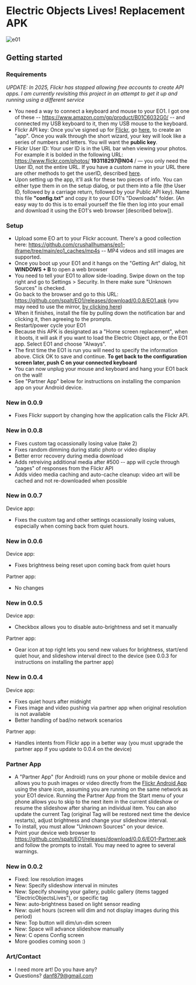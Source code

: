 # Electric Objects Lives!  Replacement APK

![](e01.png "e01")

## Getting started

### Requirements 

*UPDATE: In 2025, Flickr has stopped allowing free accounts to create API apps.  I am currently revisiting this project in an attempt to get it up and running using a different service*

- You need a way to connect a keyboard and mouse to your EO1.  I got one of these -- https://www.amazon.com/gp/product/B01C6032G0/ -- and connected my USB keyboard to it, then my USB mouse to the keyboard.
- Flickr API key:  Once you've signed up for [Flickr](https://www.flickr.com), go [here](https://www.flickr.com/services/apps/create/apply/), to create an "app".  Once you walk through the short wizard, your key will look like a series of numbers and letters. You will want the **public key**.
- Flickr User ID:  Your user ID is in the URL bar when viewing your photos.  For example it is bolded in the following URL:  https://www.flickr.com/photos/ **193118297@N04** / — you only need the User ID, not the entire URL.  If you have a custom name in your URL there are other methods to get the userID, described [here](https://www.flickr.com/help/forum/en-us/72157632667188299/).
- Upon setting up the app, it'll ask for these two pieces of info.  You can either type them in on the setup dialog, or put them into a file (the User ID, followed by a carriage return, followed by your Public API key).  Name this file **"config.txt"** and copy it to your EO1's "Downloads" folder.  (An easy way to do this is to email yourself the file then log into your email and download it using the EO1's web browser [described below]).

### Setup

- Upload some EO art to your Flickr account.  There's a good collection here:  https://github.com/crushallhumans/eo1-iframe/tree/main/eo1_caches/mp4s -- MP4 videos and still images are supported.
- Once you boot up your EO1 and it hangs on the "Getting Art" dialog, hit **WINDOWS + B** to open a web browser
- You need to tell your EO1 to allow side-loading.  Swipe down on the top right and go to Settings > Security.  In there make sure "Unknown Sources" is checked.
- Go back to the browser and go to this URL: https://github.com/spalt/EO1/releases/download/0.0.8/EO1.apk (you may need to use the mirror, [by clicking here](http://danexchtest11.cloudapp.net/private/releases/EO1.apk))
- When it finishes, install the file by pulling down the notification bar and clicking it, then agreeing to the prompts.
- Restart/power cycle your EO1
- Because this APK is designated as a "Home screen replacement", when it boots, it will ask if you want to load the Electric Object app, or the EO1 app.  Select EO1 and choose "Always".
- The first time the EO1 is run you will need to specify the information above.  Click OK to save and continue.  **To get back to the configuration screen later, push C on your connected keyboard** 
- You can now unplug your mouse and keyboard and hang your EO1 back on the wall!
- See "Partner App" below for instructions on installing the companion app on your Android device.

### New in 0.0.9

- Fixes Flickr support by changing how the application calls the Flickr API.

### New in 0.0.8

- Fixes custom tag ocassionally losing value (take 2)
- Fixes random dimming during static photo or video display
- Better error recovery during media download
- Adds retreiving additional media after #500 -- app will cycle through "pages" of responses from the Flickr API 
- Adds video media caching and auto-cache cleanup: video art will be cached and not re-downloaded when possible

### New in 0.0.7
Device app:
- Fixes the custom tag and other settings ocassionally losing values, especially when coming back from quiet hours.

### New in 0.0.6

Device app:
- Fixes brightness being reset upon coming back from quiet hours
  
Partner app:
- No changes
 
### New in 0.0.5

Device app:
- Checkbox allows you to disable auto-brightness and set it manually

Partner app:
- Gear icon at top right lets you send new values for brightness, start/end quiet hour, and slideshow interval direct to the device (see 0.0.3 for instructions on installing the partner app)

### New in 0.0.4

Device app:
- Fixes quiet hours after midnight
- Fixes image and video pushing via partner app when original resolution is not available
- Better handling of bad/no network scenarios

Partner app:
- Handles intents from Flickr app in a better way (you must upgrade the partner app if you update to 0.0.4 on the device)

### Partner App

- A "Partner App" (for Android) runs on your phone or mobile device and allows you to push images or video directly from the <A href="https://play.google.com/store/apps/details?id=com.flickr.android&hl=en_US&gl=US">Flickr Android App</a> using the share icon, assuming you are running on the same network as your EO1 device.  Running the Partner App from the Start menu of your phone allows you to skip to the next item in the current slideshow or resume the slideshow after sharing an individual item.  You can also update the current Tag (original Tag will be restored next time the device restarts), adjust brightness and change your slideshow interval.
- To install, you must allow "Unknown Sources" on your device.
- Point your device web browser to https://github.com/spalt/EO1/releases/download/0.0.6/EO1-Partner.apk and follow the prompts to install.  You may need to agree to several warnings.

### New in 0.0.2

- Fixed: low resolution images
- New: Specify slideshow interval in minutes
- New: Specify showing your gallery, public gallery (items tagged "ElectricObjectsLives"), or specific tag
- New: auto-brightness based on light sensor reading
- New: quiet hours (screen will dim and not display images during this period)
- New: Top button will dim/un-dim screen
- New: Space will advance slideshow manually
- New: C opens Config screen
- More goodies coming soon :)

### Art/Contact

- I need more art!  Do you have any?  
- Questions?  danf879@gmail.com
